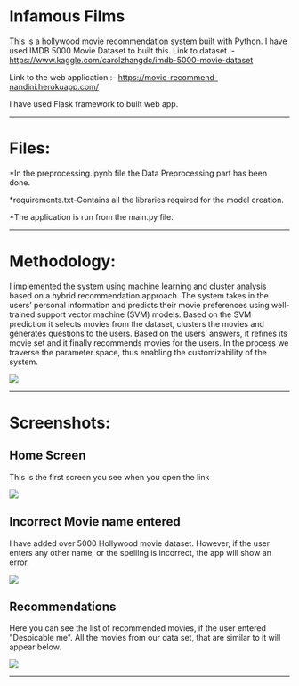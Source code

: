 # Infamous Films

This is a hollywood movie recommendation system built with Python. I have used IMDB 5000 Movie Dataset to built this.
Link to dataset :- https://www.kaggle.com/carolzhangdc/imdb-5000-movie-dataset

Link to the web application :- https://movie-recommend-nandini.herokuapp.com/

I have used Flask framework to built web app.

<hr>

# Files:
*In the preprocessing.ipynb file the Data Preprocessing part has been done.

*requirements.txt-Contains all the libraries required for the model creation.

*The application is run from the main.py file.

<hr>
<h1>Methodology:</h1>
<p>I implemented the system using machine learning and cluster analysis based on a hybrid recommendation approach. The system takes in the users’ personal information and predicts their movie preferences using well-trained support vector machine (SVM) models. Based on the SVM prediction it selects movies from the dataset, clusters the movies and generates questions to the users. Based on the users’ answers, it refines its movie set and it finally recommends movies for the users. In the process we traverse the parameter space, thus enabling the customizability of the system.</p>
  <img src = "https://firebasestorage.googleapis.com/v0/b/bikengo-b86b3.appspot.com/o/1.jpeg?alt=media&token=e730f203-39d8-4ed2-bdb6-ddb534c107c2">
<hr>
<h1>Screenshots: </h1>
<h2>Home Screen</h2>
<p>This is the first screen you see when you open the link</p>
<img src ="https://firebasestorage.googleapis.com/v0/b/bikengo-b86b3.appspot.com/o/2.jpeg?alt=media&token=ba3bf33f-8c70-49f8-ab08-ba1e7901b32c">
<h2>Incorrect Movie name entered</h2>
<p>I have added over 5000 Hollywood movie dataset. However, if the user enters any other name, or the spelling is incorrect, the app will show an error.</p>
<img src ="https://firebasestorage.googleapis.com/v0/b/bikengo-b86b3.appspot.com/o/3.jpeg?alt=media&token=df3aa448-8e7b-421c-bf8c-c7e4ac44c094">
<h2>Recommendations</h2>
<p>Here you can see the list of recommended movies, if the user entered "Despicable me". All the movies from our data set, that are similar to it will appear below.</p>
<img src = "https://firebasestorage.googleapis.com/v0/b/bikengo-b86b3.appspot.com/o/4.jpeg?alt=media&token=93c21887-1d5a-4f61-852c-51ca0d8e0c8b">

<hr>



